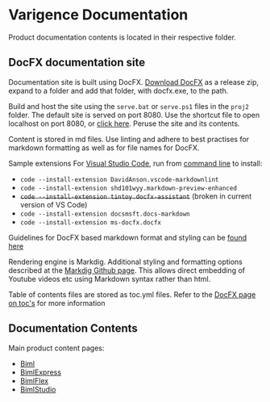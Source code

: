 # Varigence Documentation

Product documentation contents is located in their respective folder.

## DocFX documentation site

Documentation site is built using DocFX. [Download DocFX](https://github.com/dotnet/docfx/releases) as a release zip, expand to a folder and add that folder, with docfx.exe, to the path.

Build and host the site using the `serve.bat` or `serve.ps1` files in the `proj2` folder. The default site is served on port 8080. Use the shortcut file to open localhost on port 8080, or [click here](http://localhost:8080). Peruse the site and its contents.

Content is stored in md files. Use linting and adhere to best practises for markdown formatting as well as for file names for DocFX.

Sample extensions For [Visual Studio Code](https://code.visualstudio.com/), run from [command line](https://code.visualstudio.com/docs/editor/command-line) to install:

* `code --install-extension DavidAnson.vscode-markdownlint`
* `code --install-extension shd101wyy.markdown-preview-enhanced`
* ~~`code --install-extension tintoy.docfx-assistant`~~ (broken in current version of VS Code)
* `code --install-extension docsmsft.docs-markdown`
* `code --install-extension ms-docfx.docfx`

Guidelines for DocFX based markdown format and styling can be [found here](http://dotnet.github.io/docfx/spec/docfx_flavored_markdown.html)

Rendering engine is Markdig. Additional styling and formatting options described at the [Markdig Github page](https://github.com/lunet-io/markdig). This allows direct embedding of Youtube videos etc using Markdown syntax rather than html.

Table of contents files are stored as toc.yml files. Refer to the [DocFX page on toc's](https://dotnet.github.io/docfx/tutorial/intro_toc.html) for more information

## Documentation Contents

Main product content pages:

* [Biml](biml/index.md)
* [BimlExpress](bimlexpress/index.md)
* [BimlFlex](bimlflex/index.md)
* [BimlStudio](bimlstudio/index.md)
